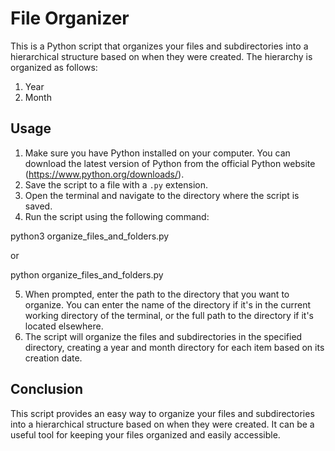 # File Organizer

This is a Python script that organizes your files and subdirectories into a hierarchical structure based on when they were created. The hierarchy is organized as follows:

1. Year
2. Month

## Usage

1. Make sure you have Python installed on your computer. You can download the latest version of Python from the official Python website (https://www.python.org/downloads/).
2. Save the script to a file with a `.py` extension.
3. Open the terminal and navigate to the directory where the script is saved.
4. Run the script using the following command:

python3 organize_files_and_folders.py

or

python organize_files_and_folders.py

5. When prompted, enter the path to the directory that you want to organize. You can enter the name of the directory if it's in the current working directory of the terminal, or the full path to the directory if it's located elsewhere.
6. The script will organize the files and subdirectories in the specified directory, creating a year and month directory for each item based on its creation date.

## Conclusion

This script provides an easy way to organize your files and subdirectories into a hierarchical structure based on when they were created. It can be a useful tool for keeping your files organized and easily accessible.
